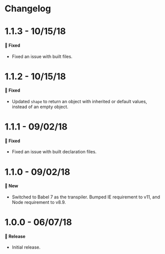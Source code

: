 # Changelog

# 1.1.3 - 10/15/18

#### 🐞 Fixed

- Fixed an issue with built files.

# 1.1.2 - 10/15/18

#### 🐞 Fixed

- Updated `shape` to return an object with inherited or default values, instead of an empty object.

# 1.1.1 - 09/02/18

#### 🐞 Fixed

- Fixed an issue with built declaration files.

# 1.1.0 - 09/02/18

#### 🚀 New

- Switched to Babel 7 as the transpiler. Bumped IE requirement to v11, and Node requirement to v8.9.

# 1.0.0 - 06/07/18

#### 🎉 Release

- Initial release.
